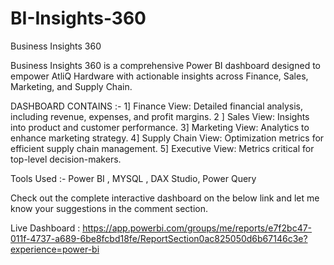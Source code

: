 # BI-Insights-360
Business Insights 360 

Business Insights 360 is a comprehensive Power BI dashboard designed to empower AtliQ Hardware with actionable insights across Finance, Sales, Marketing, and Supply Chain.

 DASHBOARD CONTAINS :-
1] Finance View: Detailed financial analysis, including revenue, expenses, and profit margins.
2 ] Sales View: Insights into product and customer performance.
3] Marketing View: Analytics to enhance marketing strategy.
4] Supply Chain View: Optimization metrics for efficient supply chain management.
5] Executive View: Metrics critical for top-level decision-makers.

Tools Used :- Power BI , MYSQL , DAX Studio, Power Query 

Check out the complete interactive dashboard on the below link and let me know your suggestions in the comment section.

Live Dashboard :
https://app.powerbi.com/groups/me/reports/e7f2bc47-011f-4737-a689-6be8fcbd18fe/ReportSection0ac825050d6b67146c3e?experience=power-bi
